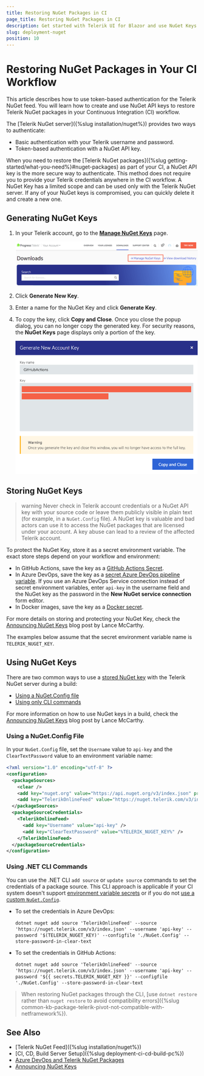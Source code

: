 ```yaml
---
title: Restoring NuGet Packages in CI
page_title: Restoring NuGet Packages in CI
description: Get started with Telerik UI for Blazor and use NuGet Keys to authenticate with the Telerik NuGet server and restore packages in your CI or desktop environment.
slug: deployment-nuget
position: 10
---
```


# Restoring NuGet Packages in Your CI Workflow

This article describes how to use token-based authentication for the Telerik NuGet feed. You will learn how to create and use NuGet API keys to restore Telerik NuGet packages in your Continuous Integration (CI) workflow.

The [Telerik NuGet server]({%slug installation/nuget%}) provides two ways to authenticate:

* Basic authentication with your Telerik username and password.
* Token-based authentication with a NuGet API key.

When you need to restore the [Telerik NuGet packages]({%slug getting-started/what-you-need%}#nuget-packages) as part of your CI, a NuGet API key is the more secure way to authenticate. This method does not require you to provide your Telerik credentials anywhere in the CI workflow. A NuGet Key has a limited scope and can be used only with the Telerik NuGet server. If any of your NuGet keys is compromised, you can quickly delete it and create a new one.


## Generating NuGet Keys

1. In your Telerik account, go to the [**Manage NuGet Keys**](https://www.telerik.com/account/downloads/nuget-keys) page.

    ![Manage NuGet Keys](../deployment/images/manage-nuget-keys.png)

1. Click **Generate New Key**.

1. Enter a name for the NuGet Key and click **Generate Key**.

1. To copy the key, click **Copy and Close**. Once you close the popup dialog, you can no longer copy the generated key. For security reasons, the **NuGet Keys** page displays only a portion of the key.

    ![Copy Generated NuGet Key](../deployment/images/copy-nuget-key.png)


## Storing NuGet Keys

>warning Never check in Telerik account credentials or a NuGet API key with your source code or leave them publicly visible in plain text (for example, in a `NuGet.Config` file). A NuGet key is valuable and bad actors can use it to access the NuGet packages that are licensed under your account. A key abuse can lead to a review of the affected Telerik account.

To protect the NuGet Key, store it as a secret environment variable. The exact store steps depend on your workflow and environment:

* In GitHub Actions, save the key as a [GitHub Actions Secret](https://docs.github.com/en/actions/security-guides/using-secrets-in-github-actions).
* In Azure DevOps, save the key as a [secret Azure DevOps pipeline variable](https://learn.microsoft.com/en-us/azure/devops/pipelines/process/set-secret-variables). If you use an Azure DevOps Service connection instead of secret environment variables, enter `api-key` in the username field and the NuGet key as the password in the **New NuGet service connection** form editor.
* In Docker images, save the key as a [Docker secret](https://docs.docker.com/tags/secrets/).

For more details on storing and protecting your NuGet Key, check the [Announcing NuGet Keys](https://www.telerik.com/blogs/announcing-nuget-keys) blog post by Lance McCarthy.

The examples below assume that the secret environment variable name is `TELERIK_NUGET_KEY`.


## Using NuGet Keys

There are two common ways to use a [stored NuGet key](#storing-nuget-keys) with the Telerik NuGet server during a build:

* [Using a NuGet.Config file](#using-a-nugetconfig-file)
* [Using only CLI commands](#using-only-cli-commands)

For more information on how to use NuGet keys in a build, check the [Announcing NuGet Keys](https://www.telerik.com/blogs/announcing-nuget-keys) blog post by Lance McCarthy.

### Using a NuGet.Config File

In your `NuGet.Config` file, set the `Username` value to `api-key` and the `ClearTextPassword` value to an environment variable name:

<div class="skip-repl"></div>

```xml
<?xml version="1.0" encoding="utf-8" ?>
<configuration>
  <packageSources>
    <clear />
    <add key="nuget.org" value="https://api.nuget.org/v3/index.json" protocolVersion="3" />
    <add key="TelerikOnlineFeed" value="https://nuget.telerik.com/v3/index.json" protocolVersion="3" />
  </packageSources>
  <packageSourceCredentials>
    <TelerikOnlineFeed>
      <add key="Username" value="api-key" />
      <add key="ClearTextPassword" value="%TELERIK_NUGET_KEY%" />
    </TelerikOnlineFeed>
  </packageSourceCredentials>
</configuration>
```

### Using .NET CLI Commands

You can use the .NET CLI `add source` or `update source` commands to set the credentials of a package source. This CLI approach is applicable if your CI system doesn't support [environment variable secrets](#storing-nuget-keys) or if you do not [use a custom `NuGet.Config`](#using-a-nugetconfig-file).

* To set the credentials in Azure DevOps:

    ```
    dotnet nuget add source 'TelerikOnlineFeed' --source 'https://nuget.telerik.com/v3/index.json' --username 'api-key' --password '$(TELERIK_NUGET_KEY)' --configfile './NuGet.Config' --store-password-in-clear-text
    ```

* To set the credentials in GitHub Actions:

    ```
    dotnet nuget add source 'TelerikOnlineFeed' --source 'https://nuget.telerik.com/v3/index.json' --username 'api-key' --password '${{ secrets.TELERIK_NUGET_KEY }}' --configfile './NuGet.Config' --store-password-in-clear-text
    ```

> When restoring NuGet packages through the CLI, [use `dotnet restore` rather than `nuget restore` to avoid compatibility errors]({%slug common-kb-package-telerik-pivot-not-compatible-with-netframework%}).


## See Also

* [Telerik NuGet Feed]({%slug installation/nuget%})
* [CI, CD, Build Server Setup]({%slug deployment-ci-cd-build-pc%})
* [Azure DevOps and Telerik NuGet Packages](https://www.telerik.com/blogs/azure-devops-and-telerik-nuget-packages)
* [Announcing NuGet Keys](https://www.telerik.com/blogs/announcing-nuget-keys)
